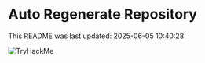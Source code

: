 # Auto Regenerate Repository

This README was last updated: 2025-06-05 10:40:28

 ![TryHackMe](https://tryhackme.com/badge/533634)